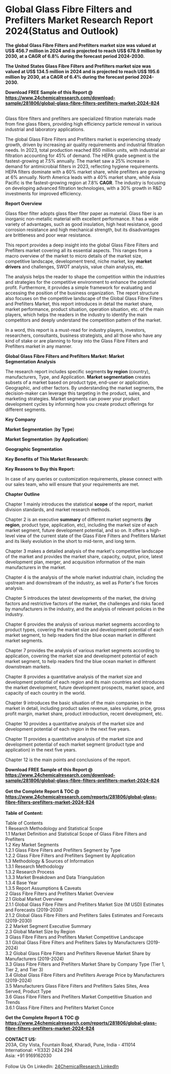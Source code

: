 <h1>Global Glass Fibre Filters and Prefilters Market Research Report 2024(Status and Outlook)</h1><p><strong>The global Glass Fibre Filters and Prefilters market size was valued at US$ 456.7 million in 2024 and is projected to reach US$ 678.9 million by 2030, at a CAGR of 6.8% during the forecast period 2024-2030.</strong></p><p>
</p><p><strong>The United States Glass Fibre Filters and Prefilters market size was valued at US$ 134.5 million in 2024 and is projected to reach US$ 195.6 million by 2030, at a CAGR of 6.4% during the forecast period 2024-2030.</strong></p><div><b>Download FREE Sample of this Report @ 
            <a href="https://www.24chemicalresearch.com/download-sample/281806/global-glass-fibre-filters-prefilters-market-2024-824">
            https://www.24chemicalresearch.com/download-sample/281806/global-glass-fibre-filters-prefilters-market-2024-824</a></b></div><br><p>
</p><p>Glass fibre filters and prefilters are specialized filtration materials made from fine glass fibers, providing high efficiency particle removal in various industrial and laboratory applications.</p><p>
</p><p>The global Glass Fibre Filters and Prefilters market is experiencing steady growth, driven by increasing air quality requirements and industrial filtration needs. In 2023, total production reached 850 million units, with industrial air filtration accounting for 45% of demand. The HEPA grade segment is the fastest-growing at 7.5% annually. The market saw a 25% increase in demand for antimicrobial filters in 2023, reflecting hygiene requirements. HEPA filters dominate with a 60% market share, while prefilters are growing at 6% annually. North America leads with a 40% market share, while Asia Pacific is the fastest-growing region at 7.8% <strong>CAGR</strong>. The industry is focusing on developing advanced filtration technologies, with a 30% growth in R&amp;D investments for improved efficiency.</p><p>
</p><p><strong>Report Overview</strong></p><p>
</p><p></p><p>
</p><p>Glass fiber filter adopts glass fiber filter paper as material. Glass fiber is an inorganic non-metallic material with excellent performance. It has a wide variety of advantages, such as good insulation, high heat resistance, good corrosion resistance and high mechanical strength, but its disadvantages are brittleness and poor wear resistance.</p><p>
</p><p>This report provides a deep insight into the global Glass Fibre Filters and Prefilters market covering all its essential aspects. This ranges from a macro overview of the market to micro details of the market size, competitive landscape, development trend, niche market, key <strong>market drivers</strong> and challenges, SWOT analysis, value chain analysis, etc.</p><p>
</p><p>The analysis helps the reader to shape the competition within the industries and strategies for the competitive environment to enhance the potential profit. Furthermore, it provides a simple framework for evaluating and accessing the position of the business organization. The report structure also focuses on the competitive landscape of the Global Glass Fibre Filters and Prefilters Market, this report introduces in detail the market share, market performance, product situation, operation situation, etc. of the main players, which helps the readers in the industry to identify the main competitors and deeply understand the competition pattern of the market.</p><p>
</p><p>In a word, this report is a must-read for industry players, investors, researchers, consultants, business strategists, and all those who have any kind of stake or are planning to foray into the Glass Fibre Filters and Prefilters market in any manner.</p><p>
</p><p><strong>Global Glass Fibre Filters and Prefilters Market: Market Segmentation Analysis</strong></p><p>
</p><p>The research report includes specific segments <strong>by region</strong> (country), manufacturers, Type, and Application. <strong>Market segmentation</strong> creates subsets of a market based on product type, end-user or application, Geographic, and other factors. By understanding the market segments, the decision-maker can leverage this targeting in the product, sales, and marketing strategies. Market segments can power your product development cycles by informing how you create product offerings for different segments.</p><p>
</p><p><strong>Key Company</strong></p><p>
</p><p>
<strong>Market Segmentation</strong> (<strong>by Type</strong>)</p><p>
</p><p>
<strong>Market Segmentation</strong> (<strong>by Application</strong>)</p><p>
</p><p>
<strong>Geographic Segmentation</strong></p><p>
</p><p>
<strong>Key Benefits of This Market Research:</strong></p><p>
</p><p>
<strong>Key Reasons to Buy this Report:</strong></p><p>
</p><p>
</p><p>In case of any queries or customization requirements, please connect with our sales team, who will ensure that your requirements are met.</p><p>
</p><p><strong>Chapter Outline</strong></p><p>
</p><p>Chapter 1 mainly introduces the statistical <strong>scope</strong> of the report, market division standards, and market research methods.</p><p>
</p><p>Chapter 2 is an executive <strong>summary</strong> of different market segments (<strong>by region</strong>, product type, application, etc), including the market size of each market segment, future development potential, and so on. It offers a high-level view of the current state of the Glass Fibre Filters and Prefilters Market and its likely evolution in the short to mid-term, and long term.</p><p>
</p><p>Chapter 3 makes a detailed analysis of the market's competitive landscape of the market and provides the market share, capacity, output, price, latest development plan, merger, and acquisition information of the main manufacturers in the market.</p><p>
</p><p>Chapter 4 is the analysis of the whole market industrial chain, including the upstream and downstream of the industry, as well as Porter's five forces analysis.</p><p>
</p><p>Chapter 5 introduces the latest developments of the market, the driving factors and restrictive factors of the market, the challenges and risks faced by manufacturers in the industry, and the analysis of relevant policies in the industry.</p><p>
</p><p>Chapter 6 provides the analysis of various market segments according to product types, covering the market size and development potential of each market segment, to help readers find the blue ocean market in different market segments.</p><p>
</p><p>Chapter 7 provides the analysis of various market segments according to application, covering the market size and development potential of each market segment, to help readers find the blue ocean market in different downstream markets.</p><p>
</p><p>Chapter 8 provides a quantitative analysis of the market size and development potential of each region and its main countries and introduces the market development, future development prospects, market space, and capacity of each country in the world.</p><p>
</p><p>Chapter 9 introduces the basic situation of the main companies in the market in detail, including product sales revenue, sales volume, price, gross profit margin, market share, product introduction, recent development, etc.</p><p>
</p><p>Chapter 10 provides a quantitative analysis of the market size and development potential of each region in the next five years.</p><p>
</p><p>Chapter 11 provides a quantitative analysis of the market size and development potential of each market segment (product type and application) in the next five years.</p><p>
</p><p>Chapter 12 is the main points and conclusions of the report.</p><div><b>Download FREE Sample of this Report @ 
            <a href="https://www.24chemicalresearch.com/download-sample/281806/global-glass-fibre-filters-prefilters-market-2024-824">
            https://www.24chemicalresearch.com/download-sample/281806/global-glass-fibre-filters-prefilters-market-2024-824</a></b></div><br><div><b>Get the Complete Report & TOC @ 
            <a href="https://www.24chemicalresearch.com/reports/281806/global-glass-fibre-filters-prefilters-market-2024-824">
            https://www.24chemicalresearch.com/reports/281806/global-glass-fibre-filters-prefilters-market-2024-824</a></b></div><br>
            <b>Table of Content:</b><p>Table of Contents<br />
 1 Research Methodology and Statistical Scope<br />
 1.1 Market Definition and Statistical Scope of Glass Fibre Filters and Prefilters<br />
 1.2 Key Market Segments<br />
 1.2.1 Glass Fibre Filters and Prefilters Segment by Type<br />
 1.2.2 Glass Fibre Filters and Prefilters Segment by Application<br />
 1.3 Methodology & Sources of Information<br />
 1.3.1 Research Methodology<br />
 1.3.2 Research Process<br />
 1.3.3 Market Breakdown and Data Triangulation<br />
 1.3.4 Base Year<br />
 1.3.5 Report Assumptions & Caveats<br />
 2 Glass Fibre Filters and Prefilters Market Overview<br />
 2.1 Global Market Overview<br />
 2.1.1 Global Glass Fibre Filters and Prefilters Market Size (M USD) Estimates and Forecasts (2019-2030)<br />
 2.1.2 Global Glass Fibre Filters and Prefilters Sales Estimates and Forecasts (2019-2030)<br />
 2.2 Market Segment Executive Summary<br />
 2.3 Global Market Size by Region<br />
 3 Glass Fibre Filters and Prefilters Market Competitive Landscape<br />
 3.1 Global Glass Fibre Filters and Prefilters Sales by Manufacturers (2019-2024)<br />
 3.2 Global Glass Fibre Filters and Prefilters Revenue Market Share by Manufacturers (2019-2024)<br />
 3.3 Glass Fibre Filters and Prefilters Market Share by Company Type (Tier 1, Tier 2, and Tier 3)<br />
 3.4 Global Glass Fibre Filters and Prefilters Average Price by Manufacturers (2019-2024)<br />
 3.5 Manufacturers Glass Fibre Filters and Prefilters Sales Sites, Area Served, Product Type<br />
 3.6 Glass Fibre Filters and Prefilters Market Competitive Situation and Trends<br />
 3.6.1 Glass Fibre Filters and Prefilters Market Conce</p><div><b>Get the Complete Report & TOC @ 
            <a href="https://www.24chemicalresearch.com/reports/281806/global-glass-fibre-filters-prefilters-market-2024-824">
            https://www.24chemicalresearch.com/reports/281806/global-glass-fibre-filters-prefilters-market-2024-824</a></b></div><br><b>CONTACT US:</b><br>
            203A, City Vista, Fountain Road, Kharadi, Pune, India - 411014<br>
            International: +1(332) 2424 294<br>
            Asia: +91 9169162030 <br><br>
            Follow Us On LinkedIn: <a href="https://www.linkedin.com/company/24chemicalresearch/">24ChemicalResearch LinkedIn</a>